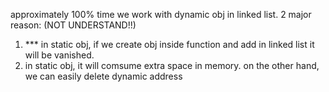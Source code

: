 approximately 100% time we work with dynamic obj in linked list.
2 major reason: (NOT UNDERSTAND!!)
1. *** in static obj, if we create obj inside function and add in linked list it will be vanished. 
2. in static obj, it will comsume extra space in memory. on the other
hand, we can easily delete dynamic address